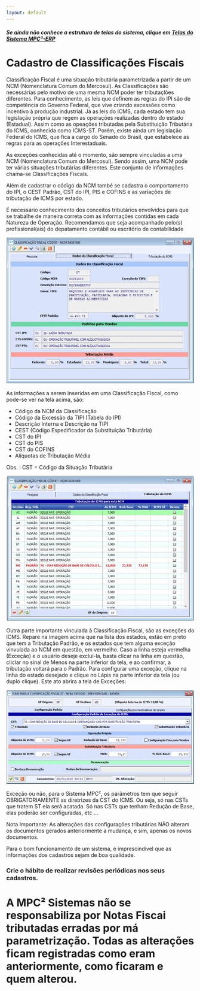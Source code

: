 ```yaml
---
layout: default
---
```


##### Se ainda não conhece a estrutura de telas do sistema, clique em <a href="https://mpc2erp.github.io/Pages/Telas" target="_blank">Telas do Sistema MPC²-ERP</a>


# Cadastro de Classificações Fiscais
 

Classificação Fiscal é uma situação tributária parametrizada a partir de um NCM (Nomenclatura Comum do Mercosul). As Classificações são necessárias pelo motivo de uma mesma NCM poder ter tributaçlões diferentes.
Para conhecimento, as leis que definem as regras do IPI são de competência do Governo Federal, que vive criando excessões como incentivo à produção industrial. Já as leis do ICMS, cada estado tem sua legislação própria que regem as operações realizadas dentro do estado (Estadual). Assim como as opeações tributadas pela Substituição Tributária do ICMS, conhecida como ICMS-ST. Porém, existe ainda um legislação Federal do ICMS, que fica a cargo do Senado do Brasil, que estabelece as regras para as operações Interestaduais.

As exceções conhecidas até o momento, são sempre vinculadas a uma NCM (Nomenclatura Comum do Mercosul). Sendo assim, uma NCM pode ter várias situações tributárias diferentes. Este conjunto de informações chama-se Classificações Fiscais.

Além de cadastrar o código da NCM també se cadastra o comportamento do IPI, o CEST Padrão, CST do IPI, PIS e COFINS e as variações de tributação de ICMS por estado. 

É necessário conhecimento dos conceitos tributários envolvidos para que se trabalhe de maneira correta com as informações contidas em cada Natureza de Operação.
Recomendamos que seja acompanhado pelo(s) profissional(ais) do depatamento contábil ou escritório de contabilidade

![](Img/ClasFis01.jpg) 

As informações a serem inseridas em uma Classificação Fiscal, como pode-se ver na tela acima, são:

   - Código da NCM da Classificação
   - Código da Excessão da TIPI (Tabela do IPI)
   - Descrição Interna e Descrição na TIPI
   - CEST (Código Espedificador da Substituição Tributária)
   - CST do IPI
   - CST do PIS
   - CST do COFINS
   - Alíquotas de Tributação Média
   
   Obs. : CST = Código da Situação Tributária

![](Img/ClasFis02.jpg)  

Outra parte importante vinculada à Classificação Fiscal, são as exceções do ICMS.
Repare na imagem acima que na lista dos estados, estão em preto que tem a Tributação Padrão, e os estados que tem alguma exceção vinvulada ao NCM em questão, em vermelho.
Caso a linha esteja vermelha (Exceção) e o usuário deseje excluí-la, basta clicar na linha em questão, cliclar no sinal de Menos na parte inferior da tela, e ao confirmar, a tributação voltará para o Padrão.
Para configurar uma exceção, clique na linha do estado desejado e clique no Lápis na parte inferior da tela (ou duplo clique). Este ato abrira a tela de Exceções:

![](Img/ClasFis03.jpg) 

Exceção ou não, para o Sistema MPC², os parâmetros tem que seguir OBRIGATORIAMENTE as diretrizes da CST do ICMS. Ou seja, só nas CSTs que tratem ST ela será acatada. Só nas CSTs que tenham Redução de Base, elas poderão ser configuradas, etc ...

Nota Importante: As alterações das configurações tributárias NÃO alteram os documentos gerados anteriormente a mudança, e sim, apenas os novos documentos.

Para o bom funcionamento de um sistema, é imprescindível que as informações dos cadastros sejam de boa qualidade.
### Crie o hábito de realizar revisões periódicas nos seus cadastros.
# A MPC² Sistemas não se responsabiliza por Notas Fiscai tributadas erradas por má parametrização. Todas as alterações ficam registradas como eram anteriormente, como ficaram e quem alterou.







